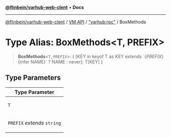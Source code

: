 [**@flinbein/varhub-web-clent**](../../../../README.md) • **Docs**

***

[@flinbein/varhub-web-clent](../../../../README.md) / [VM API](../../../README.md) / ["varhub:rpc"](../README.md) / BoxMethods

# Type Alias: BoxMethods\<T, PREFIX\>

> **BoxMethods**\<`T`, `PREFIX`\>: \{ \[KEY in keyof T as KEY extends \`$\{PREFIX\}$\{infer NAME\}\` ? NAME : never\]: T\[KEY\] \}

## Type Parameters

<table>
<thead>
<tr>
<th>Type Parameter</th>
</tr>
</thead>
<tbody>
<tr>
<td>

`T`

</td>
</tr>
<tr>
<td>

`PREFIX` *extends* `string`

</td>
</tr>
</tbody>
</table>
